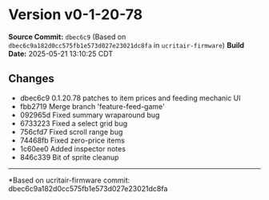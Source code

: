 # Version v0-1-20-78

**Source Commit:** `dbec6c9` (Based on `dbec6c9a182d0cc575fb1e573d027e23021dc8fa` in `ucritair-firmware`)
**Build Date:** 2025-05-21 13:10:25 CDT

## Changes

* dbec6c9 0.1.20.78 patches to item prices and feeding mechanic UI
* fbb2719 Merge branch 'feature-feed-game'
* 092965d Fixed summary wraparound bug
* 6733223 Fixed a select grid bug
* 756cfd7 Fixed scroll range bug
* 74468fb Fixed zero-price items
* 1c60ee0 Added inspector notes
* 846c339 Bit of sprite cleanup

---
*Based on ucritair-firmware commit: dbec6c9a182d0cc575fb1e573d027e23021dc8fa
